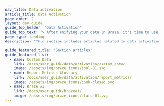 ```yaml
---
nav_title: Data activation
article_title: Data Activation
page_order: 2
layout: dev_guide
guide_top_header: "Data Activation"
guide_top_text: "> After unifying your data in Braze, it's time to use it. Activate your data by creating targeted messages, personalizing experiences, and setting up customer journeys that respond to what your customers do in real-time."
page_type: landing
description: "This section includes articles related to data activation for the Braze Data Platform."

guide_featured_title: "Section articles"
guide_featured_list:
  - name: Custom Data
    link: /docs/user_guide/data/activation/custom_data/
    image: /assets/img/braze_icons/tool-01.svg
  - name: Report Metrics Glossary
    link: /docs/user_guide/data/activation/report_metrics/
    image: /assets/img/braze_icons/book-closed.svg
  - name: Braze AI
    link: /docs/user_guide/brazeai/
    image: /assets/img/braze_icons/stars-01.svg
---
```

<br><br>
